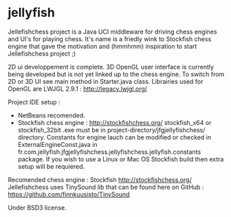 jellyfish
=========
Jellefishchess project is a Java UCI middleware for driving chess engines and UI's for playing chess. It's name is a friedly wink to Stockfish chess engine that gave the motivation and (hmmhmm) inspiration to start Jellefishchess project ;)

2D ui developpement is complete. 3D OpenGL user interface is currently being developed but is not yet linked up to the chess engine. To switch from 2D or 3D UI see main method in Starter.java class. Librairies used for OpenGL are LWJGL 2.9.1 : http://legacy.lwjgl.org/ 

Project IDE setup :
  - NetBeans recomended.
  - Stockfish chess engine : http://stockfishchess.org/  stockfish_x64 or stockfish_32bit .exe must be in project-directory/jfgjellyfishchess/ directory. Constants for engine lauch can be modified or checked in ExternalEngineConst.java in fr.com.jellyfish.jfgjellyfishchess.jellyfishchess.jellyfish.constants package. If you wish to use a Linux or Mac OS Stockfish build then extra setup will be requiered.

Recomended chess engine : Stockfish http://stockfishchess.org/<br>
Jellefishchess uses TinySound lib that can be found here on GitHub : https://github.com/finnkuusisto/TinySound

Under BSD3 license.
